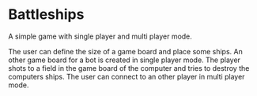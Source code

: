 # Battleships
A simple game with single player and multi player mode.

The user can define the size of a game board and place some ships.
An other game board for a bot is created in single player mode.
The player shots to a field in the game board of the computer and
tries to destroy the computers ships.
The user can connect to an other player in multi player mode.
